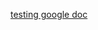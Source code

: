 [testing google doc](https://docs.google.com/document/d/19WNYGlynlK2VsIE-MbJ-d8vnm0iZVWMgmkn74NH7a-U/edit)
